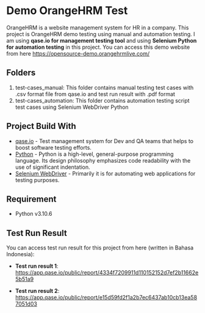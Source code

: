 # Demo OrangeHRM Test

OrangeHRM is a website management system for HR in a company. This project is OrangeHRM demo testing using manual and automation testing. I am using **qase.io for management testing tool** and using **Selenium Python for automation testing** in this project. You can access this demo website from here https://opensource-demo.orangehrmlive.com/

## Folders

1. test-cases_manual: This folder contains manual testing test cases with .csv format file from qase.io and test run result with .pdf format
2. test-cases_automation: This folder contains automation testing script test cases using Selenium WebDriver Python

## Project Build With

- [qase.io] - Test management system for Dev and QA teams that helps to boost software testing efforts.
- [Python] - Python is a high-level, general-purpose programming language. Its design philosophy emphasizes code readability with the use of significant indentation.
- [Selenium WebDriver] - Primarily it is for automating web applications for testing purposes.

## Requirement
- Python v3.10.6

## Test Run Result
You can access test run result for this project from here (written in Bahasa Indonesia):
- **Test run result 1**: https://app.qase.io/public/report/4334f7209911d110152152d7ef2b11662e5b51a9
- **Test run result 2**: https://app.qase.io/public/report/e15d59fd2f1a2b7ec6437ab10cb13ea587051d03

   [qase.io]: <https://qase.io/>
   [Python]: <https://www.python.org/>
   [Selenium WebDriver]: <https://www.selenium.dev/documentation/webdriver/>
